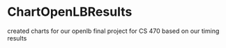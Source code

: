 # ChartOpenLBResults

created charts for our openlb final project for CS 470 based on our timing results
